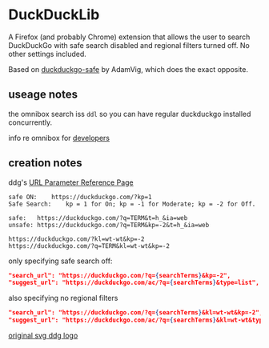 # DuckDuckLib

A Firefox (and probably Chrome) extension that allows the user to search DuckDuckGo with safe search disabled and regional filters turned off. No other settings included. 

<!-- Check it out on [the Firefox Add-ons site](https://addons.mozilla.org/en-US/firefox/addon/duckduckgo-safe/). -->

Based on [duckduckgo-safe](https://github.com/AdamVig/duckduckgo-safe) by AdamVig, which does the exact opposite.

## useage notes

the omnibox search iss `ddl` so you can have regular duckduckgo installed concurrently. 

info re omnibox for [developers](https://developer.mozilla.org/en-US/docs/Mozilla/Add-ons/WebExtensions/manifest.json/omnibox)

## creation notes

ddg's [URL Parameter Reference Page](https://duckduckgo.com/params)

```
safe ON:	https://duckduckgo.com/?kp=1 
Safe Search: 	kp = 1 for On; kp = -1 for Moderate; kp = -2 for Off. 

safe:	https://duckduckgo.com/?q=TERM&t=h_&ia=web
unsafe:	https://duckduckgo.com/?q=TERM&kp=-2&t=h_&ia=web

https://duckduckgo.com/?kl=wt-wt&kp=-2
https://duckduckgo.com/?q=TERM&kl=wt-wt&kp=-2

```

only specifying safe search off:
```json
"search_url": "https://duckduckgo.com/?q={searchTerms}&kp=-2",
"suggest_url": "https://duckduckgo.com/ac/?q={searchTerms}&type=list",
```

also specifying no regional filters
```json
"search_url": "https://duckduckgo.com/?q={searchTerms}&kl=wt-wt&kp=-2",
"suggest_url": "https://duckduckgo.com/ac/?q={searchTerms}&kl=wt-wt&type=list",
```


[original svg ddg logo](https://duckduckgo.com/assets/common/dax-logo.svg)











